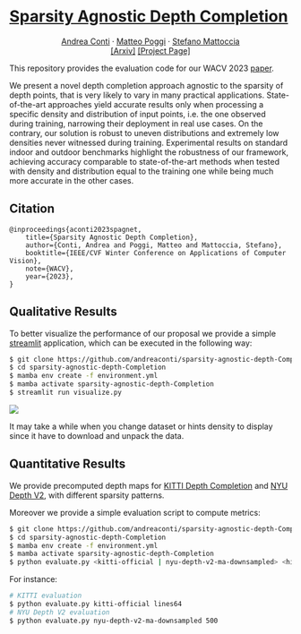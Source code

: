 # [Sparsity Agnostic Depth Completion](https://arxiv-export1.library.cornell.edu/pdf/2212.00790)

<p>
<div align="center">
    <a href="https://andreaconti.github.io">Andrea Conti</a>
    &middot;
    <a href="https://mattpoggi.github.io">Matteo Poggi</a>
    &middot;
    <a href="http://vision.deis.unibo.it/~smatt/Site/Home.html">Stefano Mattoccia</a>
</div>
<div align="center">
    <a href="https://arxiv.org/pdf/2212.00790.pdf">[Arxiv]</a>
    <a href="https://andreaconti.github.io/projects/sparsity_agnostic_depth_completion/">[Project Page]</a>
</div>
</p>

This repository provides the evaluation code for our WACV 2023 [paper](https://arxiv.org/pdf/2212.00790.pdf).

We present a novel depth completion approach agnostic to the sparsity of depth points, that is very likely to vary in many practical applications. State-of-the-art approaches yield accurate results only when processing a specific density and distribution of input points, i.e. the one observed during training, narrowing their deployment in real use cases. On the contrary, our solution is robust to uneven distributions and extremely low densities never witnessed during training. Experimental results on standard indoor and outdoor benchmarks highlight the robustness of our framework, achieving accuracy comparable to state-of-the-art methods when tested with density and distribution equal to the training one while being much more accurate in the other cases.

## Citation

```
@inproceedings{aconti2023spagnet,
    title={Sparsity Agnostic Depth Completion},
    author={Conti, Andrea and Poggi, Matteo and Mattoccia, Stefano},
    booktitle={IEEE/CVF Winter Conference on Applications of Computer Vision},
    note={WACV},
    year={2023},
}
```

## Qualitative Results

To better visualize the performance of our proposal we provide a simple [streamlit](https://streamlit.io) application, which can be executed in the following way:

```bash
$ git clone https://github.com/andreaconti/sparsity-agnostic-depth-Completion
$ cd sparsity-agnostic-depth-Completion
$ mamba env create -f environment.yml
$ mamba activate sparsity-agnostic-depth-Completion
$ streamlit run visualize.py
```

![](https://github.com/andreaconti/sparsity-agnostic-depth-completion/blob/master/readme_assets/visualize-demo.gif)

It may take a while when you change dataset or hints density to display since it have to download and unpack the data.

## Quantitative Results

We provide precomputed depth maps for [KITTI Depth Completion](https://github.com/andreaconti/sparsity-agnostic-depth-completion/releases/download/v0.1.0/kitti-official.tar) and [NYU Depth V2](https://github.com/andreaconti/sparsity-agnostic-depth-completion/releases/download/v0.1.0/nyu-depth-v2-ma-downsampled.tar), with different sparsity patterns.

Moreover we provide a simple evaluation script to compute metrics:

```bash
$ git clone https://github.com/andreaconti/sparsity-agnostic-depth-Completion
$ cd sparsity-agnostic-depth-Completion
$ mamba env create -f environment.yml
$ mamba activate sparsity-agnostic-depth-Completion
$ python evaluate.py <kitti-official | nyu-depth-v2-ma-downsampled> <hints density>
```

For instance:

```bash
# KITTI evaluation
$ python evaluate.py kitti-official lines64
# NYU Depth V2 evaluation
$ python evaluate.py nyu-depth-v2-ma-downsampled 500
```